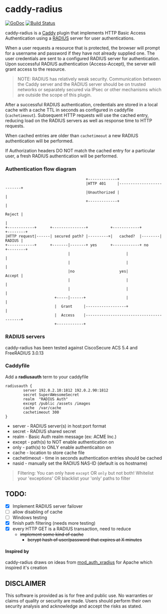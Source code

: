 # caddy-radius
[![GoDoc](https://godoc.org/github.com/jamesboswell/caddy-radius?status.svg)](https://godoc.org/github.com/jamesboswell/caddy-radius) [![Build Status](https://travis-ci.org/jamesboswell/caddy-radius.svg?branch=master)](https://travis-ci.org/jamesboswell/caddy-radius)

caddy-radius is a [Caddy](https://caddyserver.com/) plugin that implements
HTTP Basic Access Authentication using a [RADIUS](https://en.wikipedia.org/wiki/RADIUS) server for user authentications.

When a user requests a resource that is protected, the browser will prompt for a username and password if they have not already supplied one.  The user credentials are sent to a configured RADIUS server for authentication.  Upon successful RADIUS authentication (Access-Accept), the server will grant access to the resource.
> NOTE:  RADIUS has relatively weak security. Communication between the Caddy server and the RADIUS server should be on trusted networks or separately secured via IPsec or other mechanisms which are outside the scope of this plugin.

After a successful RADIUS authentication, credentials are stored in a local cache with a cache TTL in seconds as configured in caddyfile (`cachetimeout`).  Subsequent HTTP requests will use the cached entry, reducing load on the RADIUS servers as well as response time to HTTP requests.

When cached entries are older than `cachetimeout` a new RADIUS authentication will be performed.

If Authorization headers DO NOT match the cached entry for a particular user, a fresh RADIUS authentication will be performed.

### Authentication flow diagram
```
                                    +-------------+                                 
                                    |HTTP 401     |--------------------------+      
                                    |Unauthorized |                          |      
                                    +-------------+                          |      
                                                                      Reject |      
                                                                             |      
+------------+      +---------------+          +------------+        +--------+
|HTTP request|------| secured path? |---------+|   cached?  |--------| RADIUS |
+------------+      +-------|-------+ yes      +------------+ no     +--------+
                            |                         |                      |      
                            |                         |                      |      
                            |no                    yes|               Accept |      
                            |                         |                      |      
                            |                         |                      |      
                      +-----|------+                  |                      |      
                      |  Grant     |------------------+                      |      
                      |  Access    |-----------------------------------------+
                      +------------+
```

### RADIUS servers
caddy-radius has been tested against CiscoSecure ACS 5.4 and FreeRADIUS 3.0.13


### Caddyfile
Add a **radiusauth** term to your caddyfile
```
radiusauth {
        server 192.0.2.10:1812 192.0.2.90:1812
        secret SuperAWesomeSecret
        realm  "RADIUS Auth"
        except /public /assets /images
        cache  /var/cache
        cachetimeout 300
}
```
* server - RADIUS server(s) in host:port format
* secret - RADIUS shared secret
* realm  - Basic Auth realm message (ex: ACME Inc.)
* except - path(s) to NOT enable authentication on
* only   - path(s) to ONLY enable authenticaiton on
* cache  - location to store cache file
* cachetimeout - time in seconds authentication entries should be cached
* nasid  - manually set the RADIUS NAS-ID (default is os hostname)

> Filtering:
You can only have `except` OR `only` but not both! Whitelist your 'exceptions' OR blacklist your 'only' paths to filter

## TODO:
- [x] Implement RADIUS server failover
- [ ] allow disabling of cache
- [ ] Windows testing
- [x] finish path filtering (needs more testing)
- [x] every HTTP GET is a RADIUS transaction, need to reduce
  * ~~implement some kind of cache~~
    * ~~bcrypt hash of user/password that expires at X minutes~~

#### Inspired by
caddy-radius draws on ideas from  [mod_auth_xradius](http://www.outoforder.cc/projects/httpd/mod_auth_xradius/) for Apache which inspired it's creation


## DISCLAIMER
This software is provided as is for free and public use.  No warranties or claims of quality or security are made.  Users should perform their own security analysis and acknowledge and accept the risks as stated.
